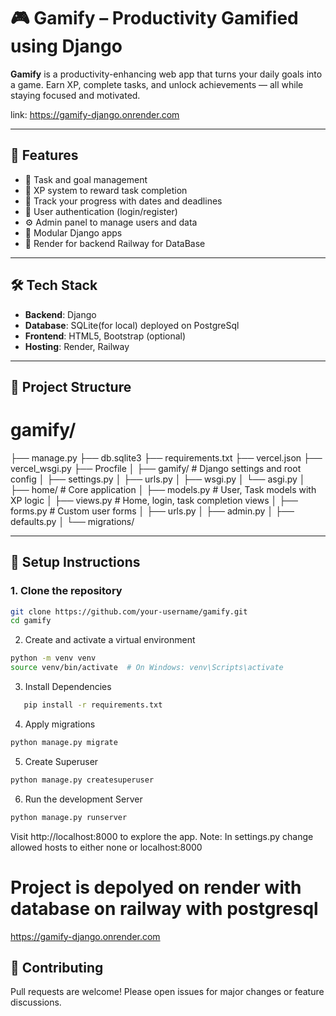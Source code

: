 # 🎮 Gamify – Productivity Gamified using Django

**Gamify** is a productivity-enhancing web app that turns your daily goals into a game. Earn XP, complete tasks, and unlock achievements — all while staying focused and motivated.

link: https://gamify-django.onrender.com

---

## 🚀 Features

- 📝 Task and goal management
- 🎯 XP system to reward task completion
- 📆 Track your progress with dates and deadlines
- 👤 User authentication (login/register)
- ⚙️ Admin panel to manage users and data
- 🧩 Modular Django apps
- 🔄 Render for backend Railway for DataBase

---

## 🛠️ Tech Stack

- **Backend**: Django
- **Database**: SQLite(for local) deployed on PostgreSql
- **Frontend**: HTML5, Bootstrap (optional)
- **Hosting**: Render, Railway
---

## 📁 Project Structure

# gamify/
├── manage.py
├── db.sqlite3
├── requirements.txt
├── vercel.json
├── vercel_wsgi.py
├── Procfile
│
├── gamify/ # Django settings and root config
│ ├── settings.py
│ ├── urls.py
│ ├── wsgi.py
│ └── asgi.py
│
├── home/ # Core application
│ ├── models.py # User, Task models with XP logic
│ ├── views.py # Home, login, task completion views
│ ├── forms.py # Custom user forms
│ ├── urls.py
│ ├── admin.py
│ ├── defaults.py
│ └── migrations/


---

## 🔧 Setup Instructions

### 1. Clone the repository
```bash
git clone https://github.com/your-username/gamify.git
cd gamify
```

2. Create and activate a virtual environment
```bash
python -m venv venv
source venv/bin/activate  # On Windows: venv\Scripts\activate
```

3. Install Dependencies
```bash
   pip install -r requirements.txt
```

4. Apply migrations
```bash
python manage.py migrate
```

5. Create Superuser
```bash
python manage.py createsuperuser
```

6. Run the development Server
```bash
python manage.py runserver
```


Visit http://localhost:8000 to explore the app.
Note: In settings.py change allowed hosts to either none or localhost:8000

# Project is depolyed on render with database on railway with postgresql
https://gamify-django.onrender.com

## 🤝 Contributing
Pull requests are welcome! Please open issues for major changes or feature discussions.
